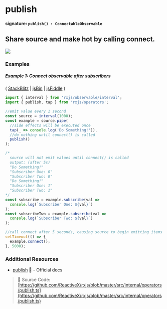 # publish

#### signature: `publish() : ConnectableObservable`

## Share source and make hot by calling connect.

<div class="ua-ad"><a href="https://ultimateangular.com/?ref=76683_kee7y7vk"><img src="https://ultimateangular.com/assets/img/banners/ua-leader.svg"></a></div>

### Examples

##### Example 1: Connect observable after subscribers

(
[StackBlitz](https://stackblitz.com/edit/typescript-gdhvct?file=index.ts&devtoolsheight=100)
| [jsBin](http://jsbin.com/laguvecixi/edit?js,console) |
[jsFiddle](https://jsfiddle.net/btroncone/fpe6csaz/) )

```js
import { interval } from 'rxjs/observable/interval';
import { publish, tap } from 'rxjs/operators';

//emit value every 1 second
const source = interval(1000);
const example = source.pipe(
  //side effects will be executed once
  tap(_ => console.log('Do Something!')),
  //do nothing until connect() is called
  publish()
);

/*
  source will not emit values until connect() is called
  output: (after 5s)
  "Do Something!"
  "Subscriber One: 0"
  "Subscriber Two: 0"
  "Do Something!"
  "Subscriber One: 1"
  "Subscriber Two: 1"
*/
const subscribe = example.subscribe(val =>
  console.log(`Subscriber One: ${val}`)
);
const subscribeTwo = example.subscribe(val =>
  console.log(`Subscriber Two: ${val}`)
);

//call connect after 5 seconds, causing source to begin emitting items
setTimeout(() => {
  example.connect();
}, 5000);
```

### Additional Resources

* [publish](http://reactivex-rxjs5.surge.sh/function/index.html#static-function-publish)
  :newspaper: - Official docs

> :file_folder: Source Code:
> [https://github.com/ReactiveX/rxjs/blob/master/src/internal/operators/publish.ts](https://github.com/ReactiveX/rxjs/blob/master/src/internal/operators/publish.ts)
